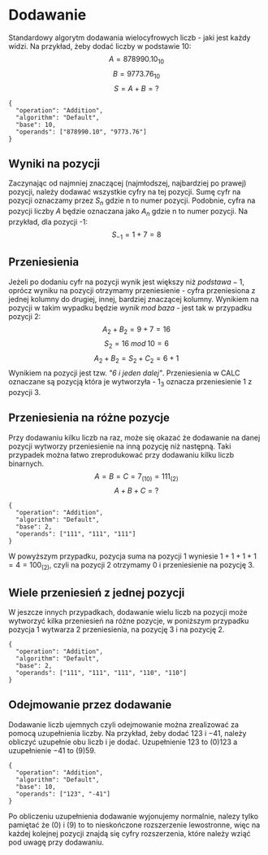 # Dodawanie

Standardowy algorytm dodawania wielocyfrowych liczb - jaki jest każdy widzi. Na przykład, żeby dodać liczby w podstawie 10:
$$
 A = 878990.10_{10}
$$
$$ 
    B = 9773.76_{10}
$$
$$
    S = A + B = ?
$$
```calc-operation
{
  "operation": "Addition",
  "algorithm": "Default",
  "base": 10,
  "operands": ["878990.10", "9773.76"]
}
```
## Wyniki na pozycji
Zaczynając od najmniej znaczącej (najmłodszej, najbardziej po prawej) pozycji, należy dodawać wszystkie cyfry na tej pozycji.
Sumę cyfr na pozycji oznaczamy przez $S_n$ gdzie n to numer pozycji. Podobnie, cyfra na pozycji liczby $A$ będzie oznaczana jako $A_n$ gdzie n to numer pozycji.
Na przykład, dla pozycji -1:
$$
    S_{-1} = 1 + 7 = 8
$$
## Przeniesienia
Jeżeli po dodaniu cyfr na pozycji wynik jest większy niż $podstawa-1$, oprócz wyniku na pozycji otrzymamy 
przeniesienie - cyfra przeniesiona z jednej kolumny do drugiej, innej, bardziej znaczącej kolumny.
Wynikiem na pozycji w takim wypadku będzie $wynik \; mod \; baza$ - jest tak w przypadku pozycji 2:
$$
    A_{2} + B_{2} = 9 + 7 = 16
$$
$$
    S_{2} = 16 \; mod \; 10 = 6
$$
$$
    A_{2} + B_{2} = S_{2} + C_{2} = 6 + 1
$$
Wynikiem na pozycji jest tzw. *"6 i jeden dalej"*. Przeniesienia w CALC oznaczane są pozycją która je wytworzyła - $1_{3}$ oznacza przeniesienie 1 z pozycji 3. 

## Przeniesienia na różne pozycje
Przy dodawaniu kilku liczb na raz, może się okazać że dodawanie na danej pozycji wytworzy przeniesienie na inną pozycję niż następną. 
Taki przypadek można łatwo zreprodukować przy dodawaniu kilku liczb binarnych.
$$
    A = B = C = 7_{(10)} = 111_{(2)}
$$
$$
    A + B + C = ?
$$

```calc-operation
{
  "operation": "Addition",
  "algorithm": "Default",
  "base": 2,
  "operands": ["111", "111", "111"]
}
```

W powyższym przypadku, pozycja suma na pozycji 1 wyniesie $1 + 1 + 1 + 1 = 4 = 100_{(2)}$,
 czyli na pozycji 2 otrzymamy 0 i przeniesienie na pozycję 3.

## Wiele przeniesień z jednej pozycji
W jeszcze innych przypadkach, dodawanie wielu liczb na pozycji może wytworzyć kilka przeniesień na różne pozycje,
 w poniższym przypadku pozycja 1 wytwarza 2 przeniesienia, na pozycję 3 i na pozycję 2.

```calc-operation
{
  "operation": "Addition",
  "algorithm": "Default",
  "base": 2,
  "operands": ["111", "111", "111", "110", "110"]
}
```

## Odejmowanie przez dodawanie
Dodawanie liczb ujemnych czyli odejmowanie można zrealizować za pomocą uzupełnienia liczby. Na przykład, żeby dodać $123$ i $-41$,
 należy obliczyć uzupełnie obu liczb i je dodać. Uzupełnienie $123$ to $(0)123$ a uzupełnienie $-41$ to $(9)59$. 

```calc-operation
{
  "operation": "Addition",
  "algorithm": "Default",
  "base": 10,
  "operands": ["123", "-41"]
}
```
 Po obliczeniu uzupełnienia dodawanie wyjonujemy normalnie, nalezy tylko pamiętać że (0) i (9) to to nieskończone rozszerzenie lewostronne,
  więc na każdej kolejnej pozycji znajdą się cyfry rozszerzenia, które należy wziąć pod uwagę przy dodawaniu.
